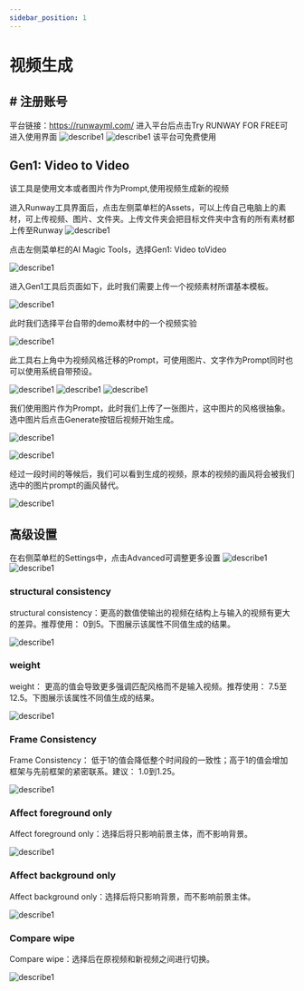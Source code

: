 ```yaml
---
sidebar_position: 1
---
```



# 视频生成

## # 注册账号
平台链接：https://runwayml.com/
进入平台后点击Try RUNWAY FOR FREE可进入使用界面
![describe1](./img/img1.png)
![describe1](./img/img2.png)
该平台可免费使用

## Gen1: Video to Video
该工具是使用文本或者图片作为Prompt,使用视频生成新的视频

进入Runway工具界面后，点击左侧菜单栏的Assets，可以上传自己电脑上的素材，可上传视频、图片、文件夹。上传文件夹会把目标文件夹中含有的所有素材都上传至Runway
![describe1](./img/img4.png)

点击左侧菜单栏的AI Magic Tools，选择Gen1: Video toVideo

![describe1](./img/img5.png)

进入Gen1工具后页面如下，此时我们需要上传一个视频素材所谓基本模板。

![describe1](./img/img6.png)

此时我们选择平台自带的demo素材中的一个视频实验

![describe1](./img/img7.png)

此工具右上角中为视频风格迁移的Prompt，可使用图片、文字作为Prompt同时也可以使用系统自带预设。

![describe1](./img/img8.png)
![describe1](./img/img9.png)
![describe1](./img/img10.png)

我们使用图片作为Prompt，此时我们上传了一张图片，这中图片的风格很抽象。选中图片后点击Generate按钮后视频开始生成。

![describe1](./img/img11.png)


![describe1](./img/2000.jpg)

经过一段时间的等候后，我们可以看到生成的视频，原本的视频的画风将会被我们选中的图片prompt的画风替代。

![describe1](./img/gif10.gif)


## 高级设置
在右侧菜单栏的Settings中，点击Advanced可调整更多设置
![describe1](./img/img12.png)
![describe1](./img/img13.png)

### structural consistency
 structural consistency：更高的数值使输出的视频在结构上与输入的视频有更大的差异。推荐使用： 0到5。下图展示该属性不同值生成的结果。

![describe1](./img/gif11.gif)

### weight
weight： 更高的值会导致更多强调匹配风格而不是输入视频。推荐使用： 7.5至12.5。下图展示该属性不同值生成的结果。

![describe1](./img/gif12.gif)

### Frame Consistency
Frame Consistency： 低于1的值会降低整个时间段的一致性；高于1的值会增加框架与先前框架的紧密联系。建议： 1.0到1.25。

![describe1](./img/gif13.gif)


### Affect foreground only
Affect foreground only：选择后将只影响前景主体，而不影响背景。

![describe1](./img/gif14.gif)

### Affect background only
Affect background only：选择后将只影响背景，而不影响前景主体。

![describe1](./img/gif15.gif)

### Compare wipe
Compare wipe：选择后在原视频和新视频之间进行切换。

![describe1](./img/gif16.gif)



